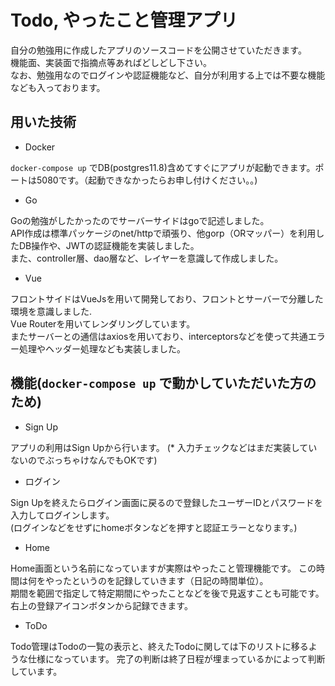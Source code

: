 # Todo, やったこと管理アプリ

 自分の勉強用に作成したアプリのソースコードを公開させていただきます。  
 機能面、実装面で指摘点等あればどしどし下さい。  
 なお、勉強用なのでログインや認証機能など、自分が利用する上では不要な機能なども入っております。

## 用いた技術

- Docker

`docker-compose up` でDB(postgres11.8)含めてすぐにアプリが起動できます。ポートは5080です。（起動できなかったらお申し付けください。。)

- Go

Goの勉強がしたかったのでサーバーサイドはgoで記述しました。  
API作成は標準パッケージのnet/httpで頑張り、他gorp（ORマッパー）を利用したDB操作や、JWTの認証機能を実装しました。  
また、controller層、dao層など、レイヤーを意識して作成しました。  

- Vue

フロントサイドはVueJsを用いて開発しており、フロントとサーバーで分離した環境を意識しました.  
Vue Routerを用いてレンダリングしています。  
またサーバーとの通信はaxiosを用いており、interceptorsなどを使って共通エラー処理やヘッダー処理なども実装しました。

## 機能(`docker-compose up` で動かしていただいた方のため)

- Sign Up

アプリの利用はSign Upから行います。
(* 入力チェックなどはまだ実装していないのでぶっちゃけなんでもOKです)

- ログイン

Sign Upを終えたらログイン画面に戻るので登録したユーザーIDとパスワードを入力してログインします。  
(ログインなどをせずにhomeボタンなどを押すと認証エラーとなります。)

- Home

Home画面という名前になっていますが実際はやったこと管理機能です。
この時間は何をやったというのを記録していきます（日記の時間単位）。  
期間を範囲で指定して特定期間にやったことなどを後で見返すことも可能です。  
右上の登録アイコンボタンから記録できます。

- ToDo

Todo管理はTodoの一覧の表示と、終えたTodoに関しては下のリストに移るような仕様になっています。 
完了の判断は終了日程が埋まっているかによって判断しています。




